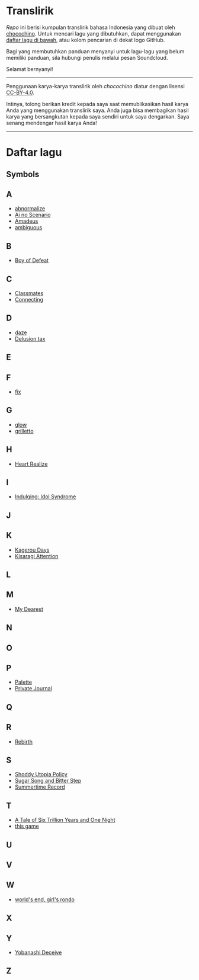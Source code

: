 # Translirik

_Repo_ ini berisi kumpulan translirik bahasa Indonesia yang dibuat oleh [chocochino](http://soundcloud.com/chocochino). Untuk mencari lagu yang dibutuhkan, dapat menggunakan [daftar lagu di bawah](https://github.com/chocochino/translirik/#daftar-lagu), atau kolom pencarian di dekat logo GitHub.

Bagi yang membutuhkan panduan menyanyi untuk lagu-lagu yang belum memiliki panduan, sila hubungi penulis melalui pesan Soundcloud.

Selamat bernyanyi!

---

Penggunaan karya-karya translirik oleh _chocochino_ diatur dengan lisensi [CC-BY-4.0](http://choosealicense.com/licenses/cc-by-4.0/).

Intinya, tolong berikan kredit kepada saya saat memublikasikan hasil karya Anda yang menggunakan translirik saya. Anda juga bisa membagikan hasil karya yang bersangkutan kepada saya sendiri untuk saya dengarkan. Saya senang mendengar hasil karya Anda!

---

# Daftar lagu

## Symbols

## A
- [abnormalize](https://github.com/chocochino/translirik/blob/master/Ling%20Tosite%20Sigure%20-%20abnormalize.md)
- [Ai no Scenario](https://github.com/chocochino/translirik/blob/master/CHICO%20ft.%20Honeyworks%20-%20Ai%20no%20Scenario.md)  
- [Amadeus](https://github.com/chocochino/translirik/blob/master/Kanako%20Ito%20-%20Amadeus.md)
- [ambiguous](https://github.com/chocochino/translirik/blob/master/GARNiDELiA%20-%20ambiguous.md) 

## B
- [Boy of Defeat](https://github.com/chocochino/translirik/blob/master/kemu%20-%20Boy%20of%20Defeat.md)

## C
- [Classmates](https://github.com/chocochino/translirik/blob/master/Mikito-P%20-%20Classmates.md)
- [Connecting](https://github.com/chocochino/translirik/blob/master/halyosy%20-%20connecting.md)

## D
- [daze](https://github.com/chocochino/translirik/blob/master/Jin%20ft.%20MARiA%20-%20daze.md)  
- [Delusion tax](https://github.com/chocochino/translirik/blob/master/DECO27%20-%20delusion%20tax.md)

## E

## F
- [fix](https://github.com/chocochino/translirik/blob/master/keeno%20-%20fix.md)

## G
- [glow](https://github.com/chocochino/translirik/blob/master/keeno%20-%20glow.md)
- [grilletto](https://github.com/chocochino/translirik/blob/master/GARNiDELiA%20-%20grilletto.md) 

## H
- [Heart Realize](https://github.com/chocochino/translirik/blob/master/TiA%20-%20Heart%20Realize%20%5BTV%20Size%5D.md)

## I
- [Indulging: Idol Syndrome](https://github.com/chocochino/translirik/blob/master/Suzumu%20-%20Indulging%20Idol%20Syndrome.md)

## J

## K
- [Kagerou Days](https://github.com/chocochino/translirik/blob/master/Jin%20-%20Kagerou%20Days.md)
- [Kisaragi Attention](https://github.com/chocochino/translirik/blob/master/Jin%20-%20Kisaragi%20Attention.md)

## L

## M
- [My Dearest](https://github.com/chocochino/translirik/blob/master/supercell%20-%20My%20Dearest.md)

## N

## O

## P
- [Palette](https://github.com/chocochino/translirik/blob/master/Yuyoyuppe%20-%20Palette.md)
- [Private Journal](https://github.com/chocochino/translirik/blob/master/Mikito-P%20-%20Private%20Journal.md)

## Q

## R
- [Rebirth](https://github.com/chocochino/translirik/blob/master/164%20-%20Rebirth.md) 

## S
- [Shoddy Utopia Policy](https://github.com/chocochino/translirik/blob/master/Suzumu%20-%20Shoddy%20Utopia%20Policy.md)
- [Sugar Song and Bitter Step](https://github.com/chocochino/translirik/blob/master/UNISON%20SQUARE%20GARDEN%20-%20Sugar%20Step%20and%20Bitter%20Song.md)
- [Summertime Record](https://github.com/chocochino/translirik/blob/master/Jin%20-%20Summertime%20Record.md)

## T
- [A Tale of Six Trillion Years and One Night](https://github.com/chocochino/translirik/blob/master/kemu%20-%20A%20Tale%20of%20Six%20Trillion%20Years%20and%20One%20Night.md)
- [this game](https://github.com/chocochino/translirik/blob/master/Konomi%20Suzuki%20-%20this%20game.md)

## U

## V

## W
- [world's end, girl's rondo](https://github.com/chocochino/translirik/blob/master/Kanon%20Wakeshima%20-%20world's%20end%2C%20girl's%20rondo.md)

## X

## Y
- [Yobanashi Deceive](https://github.com/chocochino/translirik/blob/master/Jin%20-%20Yobanashi%20Deceive.md)

## Z